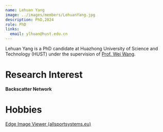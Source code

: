 ```yaml
---
name: Lehuan Yang
image: ../images/members/LehuanYang.jpg
description: PhD,2024
role: PhD
links:
  email: ylhuan@hust.edu.cn
---
```


Lehuan Yang is a PhD candidate at Huazhong University of Science and Technology (HUST) under the supervision of [Prof. Wei Wang](https://eic.hust.edu.cn/professor/wangwei/index.html). 


Research Interest
======
**Backscatter Network**


Hobbies
======
[Edge Image Viewer (allsportsystems.eu)](https://allsportsystems.eu/wp-content/uploads/2015/11/Badminton-1-M-1080x720.jpg)

